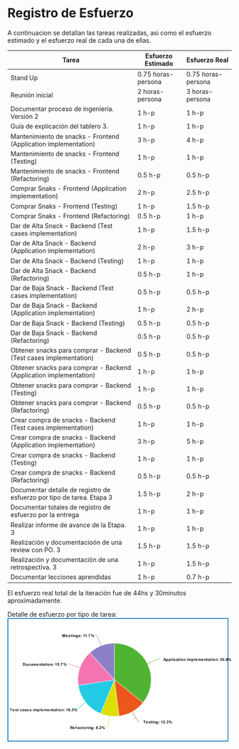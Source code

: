 # Registro de Esfuerzo

A continuacion se detallan las tareas realizadas, asi como el esfuerzo estimado y el esfuerzo real de cada una de ellas.

| Tarea | Esfuerzo Estimado | Esfuerzo Real |
|-------|-------------------|---------------|
| Stand Up | 0.75 horas-persona | 0.75 horas-persona | 
| Reunión inicial | 2 horas-persona | 3 horas-persona | 
| Documentar proceso de ingeniería. Versión 2 | 1 h-p  | 1 h-p  |
| Guía de explicación del tablero 3. | 1 h-p  | 1 h-p  | 
| Mantenimiento de snacks - Frontend (Application implementation)  | 3 h-p  | 4 h-p  | 
| Mantenimiento de snacks - Frontend (Testing)  | 1 h-p  | 1 h-p  | 
| Mantenimiento de snacks - Frontend (Refactoring)  | 0.5 h-p  | 0.5 h-p  | 
| Comprar Snaks - Frontend (Application implementation)  | 2 h-p  | 2.5 h-p  |
| Comprar Snaks - Frontend (Testing)  | 1 h-p  | 1.5 h-p  |
| Comprar Snaks - Frontend (Refactoring) | 0.5 h-p  | 1 h-p  |
| Dar de Alta Snack - Backend (Test cases implementation) | 1 h-p  | 1.5 h-p  | 
| Dar de Alta Snack - Backend (Application implementation)  | 2 h-p  | 3 h-p  |
| Dar de Alta Snack - Backend (Testing)  | 1 h-p  | 1 h-p  |
| Dar de Alta Snack - Backend (Refactoring) | 0.5 h-p  | 1 h-p  |
| Dar de Baja Snack - Backend (Test cases implementation) | 0.5 h-p  | 0.5 h-p  | 
| Dar de Baja Snack - Backend (Application implementation)  | 1 h-p  | 2 h-p  |
| Dar de Baja Snack - Backend (Testing)  | 0.5 h-p  | 0.5 h-p  |
| Dar de Baja Snack - Backend (Refactoring) | 0.5 h-p  | 0.5 h-p  |
| Obtener snacks para comprar - Backend (Test cases implementation) | 0.5 h-p  | 0.5 h-p  | 
| Obtener snacks para comprar - Backend (Application implementation)  | 1 h-p  | 1 h-p  |
| Obtener snacks para comprar - Backend (Testing)  | 1 h-p  | 1 h-p  |
| Obtener snacks para comprar - Backend (Refactoring) | 0.5 h-p  | 0.5 h-p  |
| Crear compra de snacks - Backend (Test cases implementation) | 1 h-p  | 1 h-p  | 
| Crear compra de snacks - Backend (Application implementation)  | 3 h-p  | 5 h-p  |
| Crear compra de snacks - Backend (Testing)  | 1 h-p  | 1 h-p  |
| Crear compra de snacks - Backend (Refactoring) | 0.5 h-p  | 0.5 h-p  |
| Documentar detalle de registro de esfuerzo por tipo de tarea. Etapa 3 | 1.5 h-p  | 2 h-p  |
| Documentar totales de registro de esfuerzo por la entrega | 1 h-p  | 1 h-p  |
| Realizar informe de avance de la Etapa. 3 | 1 h-p  | 1 h-p  |
| Realización y documentacioón de una review con PO. 3 | 1.5 h-p  | 1.5 h-p  | 
| Realización y documentación de una retrospectiva. 3 | 1 h-p   | 1.5 h-p   | 
| Documentar lecciones aprendidas | 1 h-p  | 0.7 h-p  | 

El esfuerzo real total de la iteración fue de 44hs y 30minutos aproximadamente.

Detalle de esfuerzo por tipo de tarea:
![Screenshot esfuerzo por tipo de tarea](esfuerzoTareas.png)
